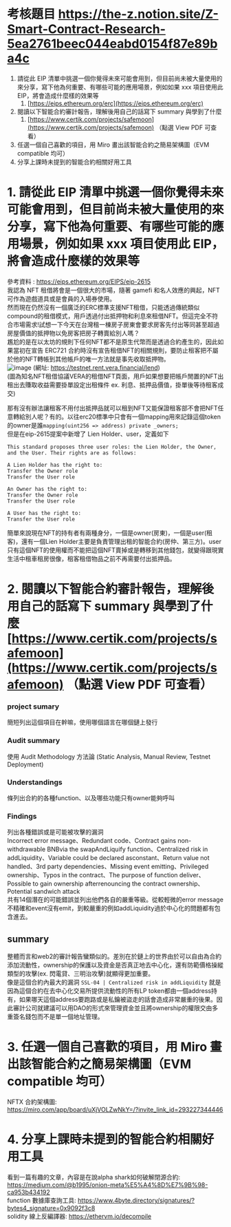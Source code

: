 # 考核題目 https://the-z.notion.site/Z-Smart-Contract-Research-5ea2761beec044eabd0154f87e89ba4c

1. 請從此 EIP 清單中挑選一個你覺得未來可能會用到，但目前尚未被大量使用的來分享，寫下他為何重要、有哪些可能的應用場景，例如如果 xxx 項目使用此 EIP，將會造成什麼樣的效果等  
    1. [https://eips.ethereum.org/erc](https://eips.ethereum.org/erc)  
2. 閱讀以下智能合約審計報告，理解後用自己的話寫下 summary 與學到了什麼  
    1. [https://www.certik.com/projects/safemoon](https://www.certik.com/projects/safemoon) （點選 View PDF 可查看）  
3. 任選一個自己喜歡的項目，用 Miro 畫出該智能合約之簡易架構圖（EVM compatible 均可）  
4. 分享上課時未提到的智能合約相關好用工具  

# 1. 請從此 EIP 清單中挑選一個你覺得未來可能會用到，但目前尚未被大量使用的來分享，寫下他為何重要、有哪些可能的應用場景，例如如果 xxx 項目使用此 EIP，將會造成什麼樣的效果等  
參考資料 : https://eips.ethereum.org/EIPS/eip-2615  
我認為 NFT 租借將會是一個很大的市場，隨著 gamefi 和名人效應的興起，NFT可作為遊戲道具或是會員的入場券使用。  
然而現在仍然沒有一個廣泛的ERC標準支援NFT租借，只能透過傳統類似compound的租借模式，用戶透過付出抵押物和利息來租借NFT。但這完全不符合市場需求!試想一下今天在台灣租一棟房子房東會要求房客先付出等同甚至超過房屋價值的抵押物以免房客把房子轉賣給別人嗎？  
尷尬的是在以太坊的規則下任何NFT都不是原生代幣而是透過合約產生的，因此如果當初在宣告 ERC721 合約時沒有宣告租借NFT的相關規則，要防止租客把不屬於他的NFT轉帳到其他帳戶的唯一方法就是事先收取抵押物。  
![image](https://user-images.githubusercontent.com/70627447/153724871-898c88a8-2669-4ac2-a809-10bc13ad3e09.png)
(網址: https://testnet.rent.vera.financial/lend)  
(圖為知名NFT租借協議VERA的租借NFT頁面，用戶如果想要把帳戶閒置的NFT出租出去賺取收益需要掛單設定出租條件 ex. 利息、抵押品價值，掛單後等待租客成交)  
  
那有沒有辦法讓租客不用付出抵押品就可以租到NFT又能保證租客部不會把NFT任意轉給別人呢？有的。以往erc20標準中只會有一個mapping用來記錄這個token的owner是誰`mapping(uint256 => address) private _owners;`  
但是在eip-2615提案中新增了 Lien Holder、user，定義如下
``` Specification
This standard proposes three user roles: the Lien Holder, the Owner, and the User. Their rights are as follows:

A Lien Holder has the right to:
Transfer the Owner role
Transfer the User role

An Owner has the right to:
Transfer the Owner role
Transfer the User role

A User has the right to:
Transfer the User role
```
簡單來說現在NFT的持有者有兩種身分，一個是owner(房東)，一個是user(租客)，還有一個Lien Holder主要是負責管理出租的智能合約(房仲、第三方)。user只有這個NFT的使用權而不能把這個NFT賣掉或是轉移到其他錢包，就變得跟現實生活中租車租房很像，租客租借物品之前不再需要付出抵押品。  

# 2. 閱讀以下智能合約審計報告，理解後用自己的話寫下 summary 與學到了什麼 [https://www.certik.com/projects/safemoon](https://www.certik.com/projects/safemoon) （點選 View PDF 可查看） 
### project sumary
簡短列出這個項目在幹嘛，使用哪個語言在哪個鏈上發行  
### Audit summary
使用 Audit Methodology 方法論 (Static Analysis, Manual Review, Testnet Deployment)  
### Understandings
條列出合約的各種function、以及哪些功能只有owner能夠呼叫  
### Findings
列出各種錯誤或是可能被攻擊的漏洞  
Incorrect error message、Redundant code、Contract gains non-withdrawable BNBvia the swapAndLiquify function、Centralized risk in addLiquidity、Variable could be declared asconstant、Return value not handled、3rd party dependencies、Missing event emitting、Privileged ownership、Typos in the contract、The purpose of function deliver、Possible to gain ownership afterrenouncing the contract ownership、Potential sandwich attack  
共有14個潛在的可能錯誤並列出他們各自的嚴重等級。從較輕微的error message不精確和event沒有emit，到較嚴重的例如addLiquidity過於中心化的問題都有包含進去。  

## summary
整體而言和web2的審計報告蠻類似的。差別在於鏈上的世界由於可以自由為合約添加流動性，ownership的保護以及資金是否真正地去中心化，還有防範價格操縱類型的攻擊(ex. 閃電貸、三明治攻擊)就顯得更加重要。    
像是這個合約內最大的漏洞 `SSL-04 | Centralized risk in addLiquidity` 就是因為這個合約在去中心化交易所提供流動性的所有LP token都由一個address持有，如果哪天這個address要跑路或是私鑰被盜走的話會造成非常嚴重的後果。因此審計公司就建議可以用DAO的形式來管理資金並且將ownership的權限交由多重簽名錢包而不是單一個地址管理。    


# 3. 任選一個自己喜歡的項目，用 Miro 畫出該智能合約之簡易架構圖（EVM compatible 均可）  
NFTX 合約架構圖:  
https://miro.com/app/board/uXjVOLZwNkY=/?invite_link_id=293227344446  

# 4. 分享上課時未提到的智能合約相關好用工具  
看到一篇有趣的文章，內容是在說alpha shark如何破解閉源合約: https://medium.com/@b1995/onion-meta%E5%A4%8D%E7%9B%98-ca953b434192  
function 數據庫查詢工具: https://www.4byte.directory/signatures/?bytes4_signature=0x9092f3c8  
solidity 線上反編譯器: https://ethervm.io/decompile  




